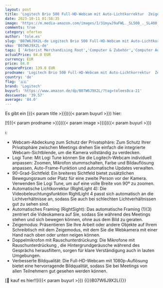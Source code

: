 ```yaml
---
layout: post
title: 'Logitech Brio 500 Full-HD-Webcam mit Auto-Lichtkorrektur  Zeigemodus  Doppelmikrofon + Rauschunterdrückung  Webcam-Abdeckung  für Microsoft Teams  Google Meet  Zoom  USB-C-Kabel - Weiß'
date: 2023-10-11 01:58:35
image: 'https://m.media-amazon.com/images/I/31mywJ9aFWL._SL500_._SL400_.jpg'
comments: true
category: ofertas
author: 'tole.es'
slug: 'B07W6J9X2L-de Logitech Brio 500 Full-HD-Webcam mit Auto-Lichtkorrektur...'
sku: 'B07W6J9X2L-de'
tags: [ 'Arborist Merchandising Root','Computer & Zubehör','Computer Audio & Video Zubehör','Logitech_PBDD23','Self Service','Special Features Stores','Webcams','Webcams, Headsets & Mikrofone','Zubehör','a4cbee59-f823-40fe-831a-7de64f655f6f_0','a4cbee59-f823-40fe-831a-7de64f655f6f_2001','logitech','🇩🇪', ]
actualPrice: 84.0 EUR
currency: EUR
price: 84.0
comparePrice: 139.0 EUR
prodname: 'Logitech Brio 500 Full-HD-Webcam mit Auto-Lichtkorrektur  Zeigemodus  Doppelmikrofon + Rauschunterdrückung  Webcam-Abdeckung  für Microsoft Teams  Google Meet  Zoom  USB-C-Kabel - Weiß'
country: 'de'
flag: '🇩🇪'
brand: 'Logitech'
buyurl: 'https://www.amazon.de/dp/B07W6J9X2L/?tag=tolees0ca-21'
descuento: '39.57'
average: '84.0'
---
```


Es gibt ein [{{< param title >}}]({{< param buyurl >}}) hier:

[![{{< param prodname >}}]({{< param image >}})]({{< param buyurl >}})

ℹ️:

- Webcam-Abdeckung zum Schutz der Privatsphäre: Zum Schutz Ihrer Privatsphäre zwischen Meetings drehen Sie einfach die integrierte Webcam-Sichtblende, um die Kamera vollständig zu verdecken.
- Logi Tune: Mit Logi Tune können Sie die Logitech-Webcam individuell anpassen: Zoomen, Mikrofon stummschalten, Farbe und Bildauflösung anpassen, Auto-Frame-Funktion und automatische Updates verwalten.
- 90-Grad-Sichtfeld: Ein breiteres Sichtfeld bietet zusätzlichen Bewegungsraum oder Platz für eine zweite Person vor der Kamera. Verwenden Sie Logi Tune, um auf eine volle Breite von 90º zu zoomen.
- Automatische Lichtkorrektur (RightLight 4): Die Videobeleuchtungsfunktion RightLight 4 passt sich automatisch an die Lichtverhältnisse an, sodass Sie auch bei schlechten Lichtverhältnissen gut zu sehen sind.
- Automatisches Framing (RightSight): Das automatische Framing (1)(3) zentriert die Videokamera auf Sie, sodass Sie während des Meetings stehen und sich bewegen können, ohne aus dem Bild zu geraten.
- Zeigemodus: Präsentieren Sie Ihre Arbeit oder andere Objekte auf Ihrem Schreibtisch mit dem Zeigemodus, mit dem Sie die Webkamera mit einer Hand nach oben oder unten neigen können.
- Doppelmikrofon mit Rauschunterdrückung: Die Mikrofone mit Rauschunterdrückung , die Hintergrundgeräusche während des Gesprächs herausfiltern, sorgen für klare Verständigung auch in lauten Umgebungen.
- Verbesserte Bildqualität: Die Full-HD-Webcam mit 1080p-Auflösung bietet eine hervorragende Bildqualität, sodass Sie bei Meetings von allen Teilnehmern gut gesehen werden können.

[🛒 kauf es hier!!]({{< param buyurl >}})
{{<world>}}B07W6J9X2L{{</world>}}
